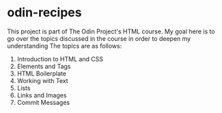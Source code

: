 # odin-recipes
This project is part of The Odin Project's HTML course.
My goal here is to go over the topics discussed in the course in order to deepen my understanding
The topics are as follows:
  1. Introduction to HTML and CSS
  2. Elements and Tags
  3. HTML Boilerplate
  4. Working with Text
  5. Lists
  6.  Links and Images
  7.  Commit Messages

